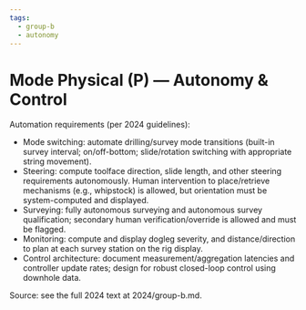 ```yaml
---
tags:
  - group-b
  - autonomy
---
```


# Mode Physical (P) — Autonomy & Control

Automation requirements (per 2024 guidelines):

- Mode switching: automate drilling/survey mode transitions (built-in survey interval; on/off-bottom; slide/rotation switching with appropriate string movement).
- Steering: compute toolface direction, slide length, and other steering requirements autonomously. Human intervention to place/retrieve mechanisms (e.g., whipstock) is allowed, but orientation must be system-computed and displayed.
- Surveying: fully autonomous surveying and autonomous survey qualification; secondary human verification/override is allowed and must be flagged.
- Monitoring: compute and display dogleg severity, and distance/direction to plan at each survey station on the rig display.
- Control architecture: document measurement/aggregation latencies and controller update rates; design for robust closed-loop control using downhole data.

Source: see the full 2024 text at 2024/group-b.md.

